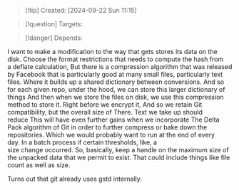 
>[!tip] Created: [2024-09-22 Sun 11:15]

>[!question] Targets: 

>[!danger] Depends: 

I want to make a modification to the way that gets stores its data on the disk. Choose the format restrictions that needs to compute the hash from a deflate calculation, But there is a compression algorithm that was released by Facebook that is particularly good at many small files, particularly text files. Where it builds up a shared dictionary between conversions. And so for each given repo, under the hood, we can store this larger dictionary of things And then when we store the files on disk, we use this compression method to store it. Right before we encrypt it, And so we retain Git compatibility, but the overall size of There. Text we take up should reduce This will have even further gains when we incorporate The Delta Pack algorithm of Git in order to further compress or bake down the repositories. Which we would probably want to run at the end of every day. In a batch process if certain thresholds, like, a size change occurred. So, basically, keep a handle on the maximum size of the unpacked data that we permit to exist. That could include things like file count as well as size.

Turns out that git already uses gstd internally.